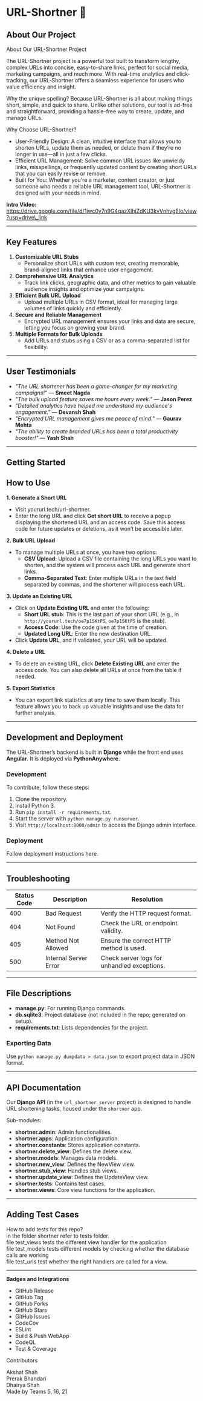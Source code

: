 # **URL-Shortner 🔗**

## **About Our Project**

About Our URL-Shortner Project

The URL-Shortner project is a powerful tool built to transform lengthy, complex URLs into concise, easy-to-share links, perfect for social media, marketing campaigns, and much more. With real-time analytics and click-tracking, our URL-Shortner offers a seamless experience for users who value efficiency and insight.

Why the unique spelling? Because URL-Shortner is all about making things short, simple, and quick to share. Unlike other solutions, our tool is ad-free and straightforward, providing a hassle-free way to create, update, and manage URLs.

Why Choose URL-Shortner?

* User-Friendly Design: A clean, intuitive interface that allows you to shorten URLs, update them as needed, or delete them if they’re no longer in use—all in just a few clicks.  
* Efficient URL Management: Solve common URL issues like unwieldy links, misspellings, or frequently updated content by creating short URLs that you can easily revise or remove.  
* Built for You: Whether you're a marketer, content creator, or just someone who needs a reliable URL management tool, URL-Shortner is designed with your needs in mind.

**Intro Video:** https://drive.google.com/file/d/1jwc0y7n9G4qazXlhjZdKU3kvVnhvgEIo/view?usp=drive\_link

---

## **Key Features**

1. **Customizable URL Stubs**  
   * Personalize short URLs with custom text, creating memorable, brand-aligned links that enhance user engagement.  
2. **Comprehensive URL Analytics**  
   * Track link clicks, geographic data, and other metrics to gain valuable audience insights and optimize your campaigns.  
3. **Efficient Bulk URL Upload**  
   * Upload multiple URLs in CSV format, ideal for managing large volumes of links quickly and efficiently.  
4. **Secure and Reliable Management**  
   * Encrypted URL management ensures your links and data are secure, letting you focus on growing your brand.  
5. **Multiple Formats for Bulk Uploads**  
   * Add URLs and stubs using a CSV or as a comma-separated list for flexibility.

---

## **User Testimonials**

* *"The URL shortener has been a game-changer for my marketing campaigns\!"* — **Smeet Nagda**  
* *"The bulk upload feature saves me hours every week."* — **Jason Perez**  
* *"Detailed analytics have helped me understand my audience's engagement."* — **Devansh Shah**  
* *"Encrypted URL management gives me peace of mind."* — **Gaurav Mehta**  
* *"The ability to create branded URLs has been a total productivity booster\!"* — **Yash Shah**

---

## **Getting Started**

## **How to Use**

**1\. Generate a Short URL**

* Visit yoururl.tech/url-shortner.  
* Enter the long URL and click **Get short URL** to receive a popup displaying the shortened URL and an access code. Save this access code for future updates or deletions, as it won’t be accessible later.

**2\. Bulk URL Upload**

* To manage multiple URLs at once, you have two options:  
  * **CSV Upload**: Upload a CSV file containing the long URLs you want to shorten, and the system will process each URL and generate short links.  
  * **Comma-Separated Text**: Enter multiple URLs in the text field separated by commas, and the shortener will process each URL.

**3\. Update an Existing URL**

* Click on **Update Existing URL** and enter the following:  
  * **Short URL stub**: This is the last part of your short URL (e.g., in `http://yoururl.tech/oe7p1SKtPS`, `oe7p1SKtPS` is the stub).  
  * **Access Code**: Use the code given at the time of creation.  
  * **Updated Long URL**: Enter the new destination URL.  
* Click **Update URL**, and if validated, your URL will be updated.

**4\. Delete a URL**

* To delete an existing URL, click **Delete Existing URL** and enter the access code. You can also delete all URLs at once from the table if needed.

**5\. Export Statistics**

* You can export link statistics at any time to save them locally. This feature allows you to back up valuable insights and use the data for further analysis.

---

## **Development and Deployment**

The URL-Shortner’s backend is built in **Django** while the front end uses **Angular**. It is deployed via **PythonAnywhere**.

### **Development**

To contribute, follow these steps:

1. Clone the repository.  
2. Install Python 3\.  
3. Run `pip install -r requirements.txt`.  
4. Start the server with `python manage.py runserver`.  
5. Visit `http://localhost:8000/admin` to access the Django admin interface.

### **Deployment**

Follow deployment instructions here.

---

## **Troubleshooting**

| Status Code | Description | Resolution |
| ----- | ----- | ----- |
| 400 | Bad Request | Verify the HTTP request format. |
| 404 | Not Found | Check the URL or endpoint validity. |
| 405 | Method Not Allowed | Ensure the correct HTTP method is used. |
| 500 | Internal Server Error | Check server logs for unhandled exceptions. |

---

## **File Descriptions**

* **manage.py**: For running Django commands.  
* **db.sqlite3**: Project database (not included in the repo; generated on setup).  
* **requirements.txt**: Lists dependencies for the project.

### **Exporting Data**

Use `python manage.py dumpdata > data.json` to export project data in JSON format.

---

## **API Documentation**

Our **Django API** (in the `url_shortner_server` project) is designed to handle URL shortening tasks, housed under the `shortner` app.

Sub-modules:

* **shortner.admin**: Admin functionalities.  
* **shortner.apps**: Application configuration.  
* **shortner.constants**: Stores application constants.  
* **shortner.delete\_view**: Defines the delete view.  
* **shortner.models**: Manages data models.  
* **shortner.new\_view**: Defines the NewView view.  
* **shortner.stub\_view**: Handles stub views.  
* **shortner.update\_view**: Defines the UpdateView view.  
* **shortner.tests**: Contains test cases.  
* **shortner.views**: Core view functions for the application.

---

## **Adding Test Cases**

How to add tests for this repo?  
in the folder shortner refer to tests folder.  
file test\_views tests the different view handler for the application  
file test\_models tests different models by checking whether the database calls are working  
file test\_urls test whether the right handlers are called for a view.

---

**Badges and Integrations**

* GitHub Release  
* GitHub Tag  
* GitHub Forks  
* GitHub Stars  
* GitHub Issues  
* CodeCov  
* ESLint  
* Build & Push WebApp  
* CodeQL  
* Test & Coverage

Contributors

Akshat Shah  
Prerak Bhandari  
Dhairya Shah  
Made by Teams 5, 16, 21
